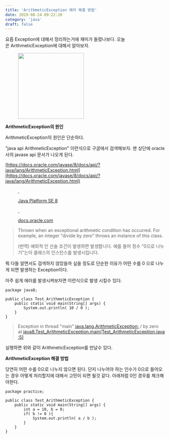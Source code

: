 ```yaml
---
title: 'ArithmeticException 에러 해결 방법'
date: 2019-08-24 09:22:20
category: 'java'
draft: false
---
```


요즘 Exception에 대해서 정리하는거에 재미가 들렸나보다. 오늘은 ArithmeticException에 대해서 알아보자. 

<figure class="imageblock alignCenter" data-filename="hero-image_270x270_java.jpg" width="207" height="207"><span data-url="https://blog.kakaocdn.net/dn/nLyMC/btqxI9KYbG8/ZbXyZ4iLHqYgLFi3VhnEKk/img.jpg" data-lightbox="lightbox" data-alt=""><img src="https://blog.kakaocdn.net/dn/nLyMC/btqxI9KYbG8/ZbXyZ4iLHqYgLFi3VhnEKk/img.jpg" srcset="https://img1.daumcdn.net/thumb/R1280x0/?scode=mtistory2&amp;fname=https%3A%2F%2Fblog.kakaocdn.net%2Fdn%2FnLyMC%2FbtqxI9KYbG8%2FZbXyZ4iLHqYgLFi3VhnEKk%2Fimg.jpg" data-filename="hero-image_270x270_java.jpg" width="207" height="207"></span></figure>

**ArithmeticException의 원인**

ArithmeticException의 원인은 단순하다. 

"java api ArithmeticException" 이런식으로 구글에서 검색해보자. 맨 상단에 oracle사의 javase api 문서가 나오게 된다. 

[https://docs.oracle.com/javase/8/docs/api/?java/lang/ArithmeticException.html](https://docs.oracle.com/javase/8/docs/api/?java/lang/ArithmeticException.html)

<figure id="og_1566579313972" contenteditable="false" data-ke-type="opengraph"><a href="https://docs.oracle.com/javase/8/docs/api/?java/lang/ArithmeticException.html" target="_blank" rel="noopener" data-original-url="https://docs.oracle.com/javase/8/docs/api/?java/lang/ArithmeticException.html"><div class="og-image" style="background-image: url();">&nbsp;</div><div class="og-text"><p class="og-title">Java Platform SE 8</p><p class="og-desc">&nbsp;</p><p class="og-host">docs.oracle.com</p></div></a></figure>

> Thrown when an exceptional arithmetic condition has occurred. For example, an integer "divide by zero" throws an instance of this class.  
>   
> (번역) 예외적 인 산술 조건이 발생하면 발생합니다. 예를 들어 정수 "0으로 나누기"는이 클래스의 인스턴스를 발생시킵니다.  

뭐 다들 알면서도 검색하지 않았을까 싶을 정도로 단순한 이유가 어떤 수를 0 으로 나누게 되면 발생하는 Exception이다. 

아주 쉽게 에러를 발생시켜보자면 이런식으로 발생 시킬수 있다.

    package java8;
    
    public class Test_ArithmeticException {
        public static void main(String[] args) {
            System.out.println( 10 / 0 );
        }
    }

> Exception in thread "main" [java.lang.ArithmeticException:](java.lang.ArithmeticException:) / by zero  
> at [java8.Test\_ArithmeticException.main(Test\_ArithmeticException.java:5)](java8.Test_ArithmeticException.main(Test_ArithmeticException.java:5))

실행하면 위와 같이 ArithmeticException를 만날수 있다. 

**ArithmeticException 해결 방법**

당연히 어떤 수를 0으로 나누지 않으면 된다. 단지 나누어야 하는 인수가 0으로 들어오는 경우 어떻게 처리할지에 대해서 고민이 되면 될것 같다. 아래처럼 0인 경우를 체크해야한다.

    package practice;
    
    public class Test_ArithmeticException {
        public static void main(String[] args) {
            int a = 10, b = 0;
            if( b != 0 ){
                System.out.println( a / b );
            }
        }
    }
